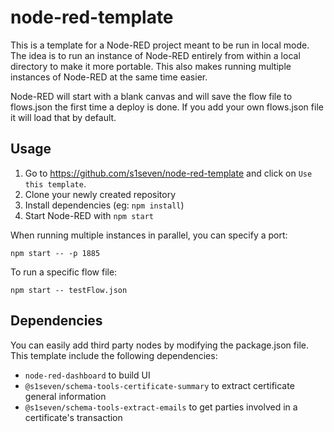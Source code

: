 # node-red-template

This is a template for a Node-RED project meant to be run in local mode. The idea is to run an instance of Node-RED entirely from within a local directory to make it more portable. This also makes running multiple instances of Node-RED at the same time easier.

Node-RED will start with a blank canvas and will save the flow file to flows.json the first time a deploy is done. If you add your own flows.json file it will load that by default.

## Usage

1. Go to https://github.com/s1seven/node-red-template and click on `Use this template`.
2. Clone your newly created repository
3. Install dependencies (eg: `npm install`)
4. Start Node-RED with `npm start`

When running multiple instances in parallel, you can specify a port:

```
npm start -- -p 1885
```

To run a specific flow file:

```
npm start -- testFlow.json
```

## Dependencies

You can easily add third party nodes by modifying the package.json file. This template include the following dependencies:

- `node-red-dashboard` to build UI
- `@s1seven/schema-tools-certificate-summary` to extract certificate general information
- `@s1seven/schema-tools-extract-emails` to get parties involved in a certificate's transaction
